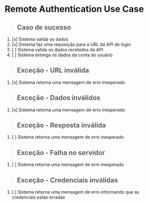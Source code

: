 # Remote Authentication Use Case

> ## Caso de sucesso

1. [x] Sistema valida os dados
2. [x] Sistema faz uma requisição para a URL da API de login
3. [ ] Sistema valida os dados recebidos da API
4. [ ] Sistema entrega os dados da conta do usuário

> ## Exceção - URL inválida

1. [x] Sistema retorna uma mensagem de erro inesperado

> ## Exceção - Dados inválidos

1. [x] Sistema retorna uma mensagem de erro inesperado

> ## Exceção - Resposta inválida

1. [ ] Sistema retorna uma mensagem de erro inesperado

> ## Exceção - Falha no servidor

1. [ ] Sistema retorna uma mensagem de erro inesperado

> ## Exceção - Credenciais inválidas

1. [ ] Sistema retorna uma mensagem de erro informando que as credenciais estão erradas
